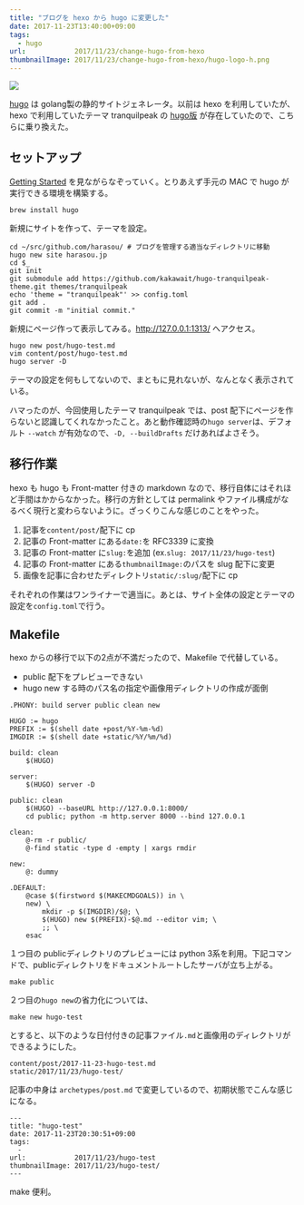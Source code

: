 ```yaml
---
title: "ブログを hexo から hugo に変更した"
date: 2017-11-23T13:40:00+09:00
tags:
  - hugo
url:            2017/11/23/change-hugo-from-hexo
thumbnailImage: 2017/11/23/change-hugo-from-hexo/hugo-logo-h.png
---
```


![](hugo-logo.png)

[hugo] は golang製の静的サイトジェネレータ。以前は hexo を利用していたが、hexo で利用していたテーマ tranquilpeak の [hugo版] が存在していたので、こちらに乗り換えた。

[hugo]: https://gohugo.io/
[hugo版]: https://github.com/kakawait/hugo-tranquilpeak-theme

<!--more-->

## セットアップ

[Getting Started] を見ながらなぞっていく。とりあえず手元の MAC で hugo が実行できる環境を構築する。

[Getting Started]: https://gohugo.io/getting-started/quick-start/

```
brew install hugo
```

新規にサイトを作って、テーマを設定。
```
cd ~/src/github.com/harasou/ # ブログを管理する適当なディレクトリに移動
hugo new site harasou.jp
cd $_
git init
git submodule add https://github.com/kakawait/hugo-tranquilpeak-theme.git themes/tranquilpeak
echo 'theme = "tranquilpeak"' >> config.toml
git add .
git commit -m "initial commit."
```

新規にページ作って表示してみる。http://127.0.0.1:1313/ へアクセス。

```
hugo new post/hugo-test.md
vim content/post/hugo-test.md
hugo server -D
```

テーマの設定を何もしてないので、まともに見れないが、なんとなく表示されている。

ハマったのが、今回使用したテーマ tranquilpeak では、post 配下にページを作らないと認識してくれなかったこと。あと動作確認時の`hugo server`は、デフォルト `--watch` が有効なので、`-D, --buildDrafts` だけあればよさそう。

## 移行作業

hexo も hugo も Front-matter 付きの markdown なので、移行自体にはそれほど手間はかからなかった。移行の方針としては permalink やファイル構成がなるべく現行と変わらないように。ざっくりこんな感じのことをやった。

1. 記事を`content/post/`配下に cp
1. 記事の Front-matter にある`date:`を RFC3339 に変換
1. 記事の Front-matter に`slug:`を追加 (ex.`slug: 2017/11/23/hugo-test`)
1. 記事の Front-matter にある`thumbnailImage:`のパスを slug 配下に変更
1. 画像を記事に合わせたディレクトリ`static/:slug/`配下に cp

それぞれの作業はワンライナーで適当に。あとは、サイト全体の設定とテーマの設定を`config.toml`で行う。

## Makefile

hexo からの移行で以下の2点が不満だったので、Makefile で代替している。

- public 配下をプレビューできない
- hugo new する時のパス名の指定や画像用ディレクトリの作成が面倒


```
.PHONY: build server public clean new

HUGO := hugo
PREFIX := $(shell date +post/%Y-%m-%d)
IMGDIR := $(shell date +static/%Y/%m/%d)

build: clean
	$(HUGO)

server:
	$(HUGO) server -D

public: clean
	$(HUGO) --baseURL http://127.0.0.1:8000/
	cd public; python -m http.server 8000 --bind 127.0.0.1

clean:
	@-rm -r public/
	@-find static -type d -empty | xargs rmdir

new:
	@: dummy

.DEFAULT:
	@case $(firstword $(MAKECMDGOALS)) in \
	new) \
		mkdir -p $(IMGDIR)/$@; \
		$(HUGO) new $(PREFIX)-$@.md --editor vim; \
		;; \
	esac
```

１つ目の publicディレクトリのプレビューには python 3系を利用。下記コマンドで、publicディレクトリをドキュメントルートしたサーバが立ち上がる。

```
make public
```

２つ目の`hugo new`の省力化については、

```
make new hugo-test
```
とすると、以下のような日付付きの記事ファイル`.md`と画像用のディレクトリができるようにした。
```
content/post/2017-11-23-hugo-test.md
static/2017/11/23/hugo-test/
```
記事の中身は `archetypes/post.md` で変更しているので、初期状態でこんな感じになる。
```
---
title: "hugo-test"
date: 2017-11-23T20:30:51+09:00
tags:
  -
url:            2017/11/23/hugo-test
thumbnailImage: 2017/11/23/hugo-test/
---
```
make 便利。
